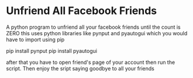 # Unfriend All Facebook Friends

A python program to unfriend all your facebook friends until the count is ZERO
this uses python libraries like pynput and pyautogui which you would have to import using pip

pip install pynput
pip install pyautogui

after that you have to open friend's page of your account then run the script. Then enjoy the sript saying goodbye to all your friends

